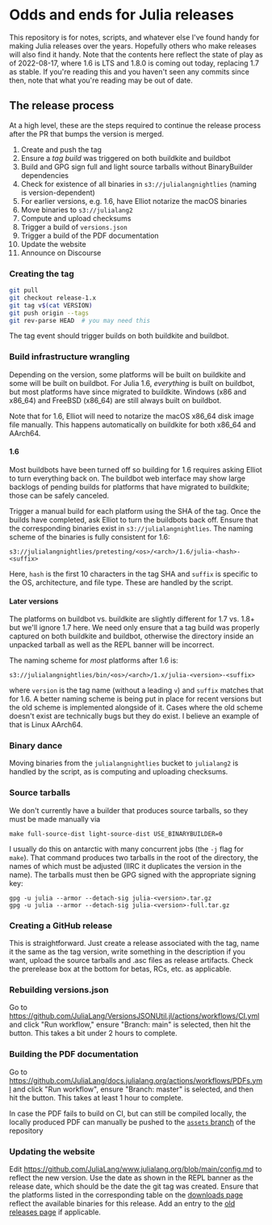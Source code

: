 # Odds and ends for Julia releases

This repository is for notes, scripts, and whatever else I've found handy for making
Julia releases over the years.
Hopefully others who make releases will also find it handy.
Note that the contents here reflect the state of play as of 2022-08-17, where 1.6 is LTS
and 1.8.0 is coming out today, replacing 1.7 as stable.
If you're reading this and you haven't seen any commits since then, note that what you're
reading may be out of date.

## The release process

At a high level, these are the steps required to continue the release process after the
PR that bumps the version is merged.

1. Create and push the tag
2. Ensure a _tag build_ was triggered on both buildkite and buildbot
3. Build and GPG sign full and light source tarballs without BinaryBuilder dependencies
4. Check for existence of all binaries in `s3://julialangnightlies` (naming is version-dependent)
5. For earlier versions, e.g. 1.6, have Elliot notarize the macOS binaries
5. Move binaries to `s3://julialang2`
6. Compute and upload checksums
7. Trigger a build of `versions.json`
8. Trigger a build of the PDF documentation
9. Update the website
10. Announce on Discourse

### Creating the tag

```bash
git pull
git checkout release-1.x
git tag v$(cat VERSION)
git push origin --tags
git rev-parse HEAD  # you may need this
```

The tag event should trigger builds on both buildkite and buildbot.

### Build infrastructure wrangling

Depending on the version, some platforms will be built on buildkite and some will be
built on buildbot.
For Julia 1.6, _everything_ is built on buildbot, but most platforms have since migrated
to buildkite.
Windows (x86 and x86\_64) and FreeBSD (x86\_64) are still always built on buildbot.

Note that for 1.6, Elliot will need to notarize the macOS x86\_64 disk image file manually.
This happens automatically on buildkite for both x86\_64 and AArch64.

#### 1.6

Most buildbots have been turned off so building for 1.6 requires asking Elliot to turn
everything back on.
The buildbot web interface may show large backlogs of pending builds for platforms that
have migrated to buildkite; those can be safely canceled.

Trigger a manual build for each platform using the SHA of the tag.
Once the builds have completed, ask Elliot to turn the buildbots back off.
Ensure that the corresponding binaries exist in `s3://julialangnightlies`.
The naming scheme of the binaries is fully consistent for 1.6:

```
s3://julialangnightlies/pretesting/<os>/<arch>/1.6/julia-<hash>-<suffix>
```

Here, `hash` is the first 10 characters in the tag SHA and `suffix` is specific to the
OS, architecture, and file type.
These are handled by the script.

#### Later versions

The platforms on buildbot vs. buildkite are slightly different for 1.7 vs. 1.8+ but we'll
ignore 1.7 here.
We need only ensure that a tag build was properly captured on both buildkite and buildbot,
otherwise the directory inside an unpacked tarball as well as the REPL banner will be
incorrect.

The naming scheme for _most_ platforms after 1.6 is:

```
s3://julialangnightlies/bin/<os>/<arch>/1.x/julia-<version>-<suffix>
```

where `version` is the tag name (without a leading `v`) and `suffix` matches that for 1.6.
A better naming scheme is being put in place for recent versions but the old scheme is
implemented alongside of it.
Cases where the old scheme doesn't exist are technically bugs but they do exist.
I believe an example of that is Linux AArch64.

### Binary dance

Moving binaries from the `julialangnightlies` bucket to `julialang2` is handled by the
script, as is computing and uploading checksums.

### Source tarballs

We don't currently have a builder that produces source tarballs, so they must be made
manually via

```
make full-source-dist light-source-dist USE_BINARYBUILDER=0
```

I usually do this on antarctic with many concurrent jobs (the `-j` flag for `make`).
That command produces two tarballs in the root of the directory, the names of which must
be adjusted (IIRC it duplicates the version in the name).
The tarballs must then be GPG signed with the appropriate signing key:

```
gpg -u julia --armor --detach-sig julia-<version>.tar.gz
gpg -u julia --armor --detach-sig julia-<version>-full.tar.gz
```

### Creating a GitHub release

This is straightforward.
Just create a release associated with the tag, name it the same as the tag version, write
something in the description if you want, upload the source tarballs and .asc files as
release artifacts.
Check the prerelease box at the bottom for betas, RCs, etc. as applicable.

### Rebuilding versions.json

Go to <https://github.com/JuliaLang/VersionsJSONUtil.jl/actions/workflows/CI.yml> and
click "Run workflow," ensure "Branch: main" is selected, then hit the button.
This takes a bit under 2 hours to complete.

### Building the PDF documentation

Go to https://github.com/JuliaLang/docs.julialang.org/actions/workflows/PDFs.yml and
click "Run workflow", ensure "Branch: master" is selected, and then hit the button.
This takes at least 1 hour to complete.

In case the PDF fails to build on CI, but can still be compiled locally, the locally produced PDF can
manually be pushed to the [`assets` branch](https://github.com/JuliaLang/docs.julialang.org/tree/assets)
of the repository

### Updating the website

Edit <https://github.com/JuliaLang/www.julialang.org/blob/main/config.md> to reflect the
new version.
Use the date as shown in the REPL banner as the release date, which should be the date the
git tag was created.
Ensure that the platforms listed in the corresponding table on the [downloads
page](https://github.com/JuliaLang/www.julialang.org/blob/main/downloads/index.md)
reflect the available binaries for this release.
Add an entry to the [old releases
page](https://github.com/JuliaLang/www.julialang.org/blob/main/downloads/oldreleases.md)
if applicable.
